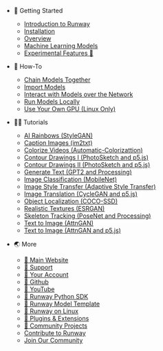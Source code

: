 * 🚀 Getting Started
    * [Introduction to Runway](/)
    * [Installation](getting-started/installation.md)
    * [Overview](getting-started/overview.md)
    * [Machine Learning Models](getting-started/models-101.md)
    * [Experimental Features 🧪](getting-started/experimental-features.md)

* 🤔 How-To
    * [Chain Models Together](how-to/chain-models-together.md)
    * [Import Models](how-to/import-models.md)
    * [Interact with Models over the Network](how-to/network.md)
    * [Run Models Locally](how-to/run-models-locally.md)
    * [Use Your Own GPU (Linux Only)](how-to/local-gpu.md)

* 👩‍🏫 Tutorials
    * [AI Rainbows (StyleGAN)](tutorials/tutorial_stylegan.md)
    * [Caption Images (im2txt)](tutorials/tutorial_im2txt.md)
    * [Colorize Videos (Automatic-Colorizattion)](tutorials/tutorial_colorizing_video.md)
    * [Contour Drawings I (PhotoSketch and p5.js)](tutorials/tutorial_photosketch.md)
    * [Contour Drawings II (PhotoSketch and p5.js)](tutorials/tutorial_p5_photosketch.md)
    * [Generate Text (GPT2 and Processing)](tutorials/tutorial_processing_gpt2.md)
    * [Image Classification (MobileNet)](tutorials/tutorial_mobilenet.md)
    * [Image Style Transfer (Adaptive Style Transfer)](tutorials/tutorial_style_transfer.md)
    * [Image Translation (CycleGAN and p5.js)](tutorials/tutorial_p5_cyclegan.md)
    * [Object Localization (COCO-SSD)](tutorials/tutorial_cocossd.md)
    * [Realistic Textures (ESRGAN)](tutorials/tutorial_esrgan.md)
    * [Skeleton Tracking (PoseNet and Processing)](tutorials/tutorial_posenet.md)
    * [Text to Image (AttnGAN)](tutorials/tutorial_t2i.md)
    * [Text to Image (AttnGAN and p5.js)](tutorials/tutorial_p5_attngan.md)

* 🌏 More
    * [🔗 Main Website](https://runwayml.com/)
    * [🔗 Support](https://support.runwayml.com/)
    * [🔗 Your Account](https://account.runwayml.com/)
    * [🔗 Github](https://github.com/runwayml)
    * [🔗 YouTube](https://www.youtube.com/runwayml)
    * [🔗 Runway Python SDK](https://sdk.runwayml.com/)
    * [🔗 Runway Model Template](https://github.com/runwayml/model-template)
    * [🔗 Runway on Linux](https://support.runwayml.com/en/articles/3116268-runway-on-linux)
    * [🔗 Plugins & Extensions](https://runwayml.com/plugins)
    * [🔗 Community Projects](https://runwayml.com/madewith)
    * [Contribute to Runway](/?id=contribute-to-runway)
    * [Join Our Community](/?id=join-our-community)

